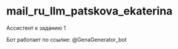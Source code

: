 # mail_ru_llm_patskova_ekaterina
Ассистент к заданию 1


Бот работает по ссылке: @GenaGenerator_bot

